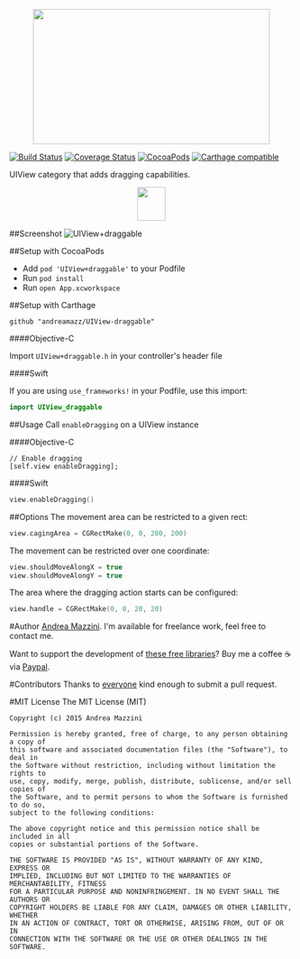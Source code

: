 <p align="center">
  <img width="420" height="240" src="assets/logo.png"/>
</p>

[![Build Status](https://travis-ci.org/cevitcejbo/UIView-draggable.svg)](https://travis-ci.org/cevitcejbo/UIView-draggable)
[![Coverage Status](https://coveralls.io/repos/cevitcejbo/UIView-draggable/badge.svg)](https://coveralls.io/r/cevitcejbo/UIView-draggable)
[![CocoaPods](https://cocoapod-badges.herokuapp.com/v/UIView+draggable/badge.png)](http://cocoapods.org/?q=summary%3Auiview%20name%3Adraggable%2A)
[![Carthage compatible](https://img.shields.io/badge/Carthage-compatible-4BC51D.svg?style=flat)](https://github.com/Carthage/Carthage)

UIView category that adds dragging capabilities.

<p align="center">
  <a href='https://appetize.io/app/rey013220c4b9pex34kg1qaf84' alt='Live demo'>
    <img width="50" height="60" src="assets/demo.png"/>
  </a>
</p>

##Screenshot
![UIView+draggable](https://raw.githubusercontent.com/andreamazz/UIView-draggable/master/assets/screenshot.gif)

##Setup with CocoaPods
* Add ```pod 'UIView+draggable'``` to your Podfile
* Run ```pod install```
* Run ```open App.xcworkspace```

##Setup with Carthage
```
github "andreamazz/UIView-draggable"
```

####Objective-C

Import ```UIView+draggable.h``` in your controller's header file

####Swift

If you are using `use_frameworks!` in your Podfile, use this import:
```swift
import UIView_draggable
```

##Usage
Call `enableDragging` on a UIView instance

####Objective-C

```objc
// Enable dragging
[self.view enableDragging];
```

####Swift

```swift
view.enableDragging()
```

##Options
The movement area can be restricted to a given rect:

```swift
view.cagingArea = CGRectMake(0, 0, 200, 200)
```

The movement can be restricted over one coordinate:

```swift
view.shouldMoveAlongX = true
view.shouldMoveAlongY = true
```

The area where the dragging action starts can be configured:

```swift
view.handle = CGRectMake(0, 0, 20, 20)
```

#Author
[Andrea Mazzini](https://twitter.com/theandreamazz). I'm available for freelance work, feel free to contact me. 

Want to support the development of [these free libraries](https://cocoapods.org/owners/734)? Buy me a coffee ☕️ via [Paypal](https://www.paypal.me/andreamazzini).  

#Contributors
Thanks to [everyone](https://github.com/andreamazz/UIView-draggable/graphs/contributors) kind enough to submit a pull request. 

#MIT License
	The MIT License (MIT)

	Copyright (c) 2015 Andrea Mazzini

	Permission is hereby granted, free of charge, to any person obtaining a copy of
	this software and associated documentation files (the "Software"), to deal in
	the Software without restriction, including without limitation the rights to
	use, copy, modify, merge, publish, distribute, sublicense, and/or sell copies of
	the Software, and to permit persons to whom the Software is furnished to do so,
	subject to the following conditions:

	The above copyright notice and this permission notice shall be included in all
	copies or substantial portions of the Software.

	THE SOFTWARE IS PROVIDED "AS IS", WITHOUT WARRANTY OF ANY KIND, EXPRESS OR
	IMPLIED, INCLUDING BUT NOT LIMITED TO THE WARRANTIES OF MERCHANTABILITY, FITNESS
	FOR A PARTICULAR PURPOSE AND NONINFRINGEMENT. IN NO EVENT SHALL THE AUTHORS OR
	COPYRIGHT HOLDERS BE LIABLE FOR ANY CLAIM, DAMAGES OR OTHER LIABILITY, WHETHER
	IN AN ACTION OF CONTRACT, TORT OR OTHERWISE, ARISING FROM, OUT OF OR IN
	CONNECTION WITH THE SOFTWARE OR THE USE OR OTHER DEALINGS IN THE SOFTWARE.
